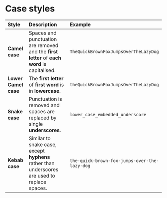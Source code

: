 # Case styles
|Style|Description|Example|
|:----|:----------|:------|
|**Camel case**|Spaces and punctuation are removed and the **first letter** of **each word** is capitalised.|`TheQuickBrownFoxJumpsOverTheLazyDog`|
|**Lower Camel case**|The **first letter** of **first word** is in **lowercase**.|`theQuickBrownFoxJumpsOverTheLazyDog`|
|**Snake case**|Punctuation is removed and spaces are replaced by single **underscores**.|`lower_case_embedded_underscore`|
|**Kebab case**|Similar to snake case, except **hyphens** rather than underscores are used to replace spaces.|`the-quick-brown-fox-jumps-over-the-lazy-dog`|
